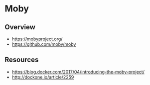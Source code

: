 # Moby


## Overview

- https://mobyproject.org/
- https://github.com/moby/moby


## Resources

- https://blog.docker.com/2017/04/introducing-the-moby-project/
- http://dockone.io/article/2259
